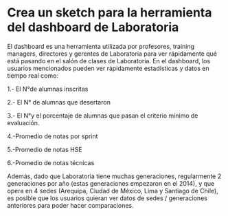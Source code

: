 # Crea un sketch para la herramienta del dashboard de Laboratoria
El dashboard es una herramienta utilizada por profesores, training managers, directores y gerentes de Laboratoria para ver
rápidamente qué está pasando en el salón de clases de Laboratoria. En el dashboard, los usuarios mencionados pueden ver rápidamente
estadísticas y datos en tiempo real como:

1.- El N°de alumnas inscritas

2.- El N° de alumnas que desertaron

3.- El N°y el porcentaje de alumnas que pasan el criterio mínimo de evaluación.

4.-Promedio de notas por sprint

5.-Promedio de notas HSE

6.-Promedio de notas técnicas

Además, dado que Laboratoria tiene muchas generaciones, regularmente 2 generaciones por año (estas generaciones empezaron en el 2014), y que opera en 4 sedes (Arequipa, Ciudad de México, Lima y Santiago de Chile), es posible que los usuarios quieran ver datos de sedes / generaciones anteriores para poder hacer comparaciones.
